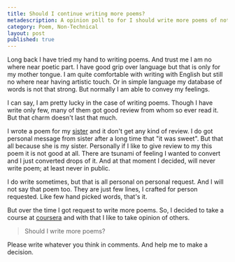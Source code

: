 ```yaml
---
title: Should I continue writing more poems?
metadescription: A opinion poll to for I should write more poems of not
category: Poem, Non-Technical
layout: post
published: true
---
```


Long back I have tried my hand to writing poems. And trust me I am no where near poetic part. I have good grip over language but that is only for my mother tongue. I am quite comfortable with writing with English but still no where near having artistic touch. Or in simple language my database of words is not that strong. But normally I am able to convey my feelings. 

I can say, I am pretty lucky in the case of writing poems. Though I have write only few, many of them got good review from whom so ever read it. But that charm doesn't last that much. 

I wrote a poem for my [sister](/2012/04/i-miss-you-sister/) and it don't get any kind of review. I do got personal message from sister after a long time that "it was sweet". But that all because she is my sister. Personally if I like to give review to my this poem it is not good at all. There are tsunami of feeling I wanted to convert and I just converted drops of it. And at that moment I decided, will never write poem; at least never in public. 

I do write sometimes, but that is all personal on personal request. And I will not say that poem too. They are just few lines, I crafted for person requested. Like few hand picked words, that's it. 

But over the time I got request to write more poems. So, I decided to take a course at [coursera](https://class.coursera.org/songwriting-004) and with that I like to take opinion of others. 

> Should I write more poems?

Please write whatever you think in comments. And help me to make a decision.


